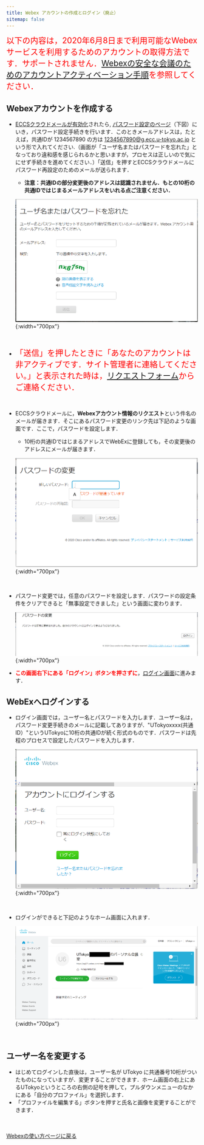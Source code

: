 ```yaml
---
title: Webex アカウントの作成とログイン（廃止）
sitemap: false
---
```


<span style="color:red; font-size:150%;">以下の内容は，2020年6月8日まで利用可能なWebexサービスを利用するためのアカウントの取得方法です．サポートされません．[Webexの安全な会議のためのアカウントアクティベーション手順](create_utelecon_account)を参照してください．</span>

## Webexアカウントを作成する	
* <a href="https://hwb.ecc.u-tokyo.ac.jp/wp/literacy/email/initialize/" target="_blank">ECCSクラウドメールが有効化</a>されたら, <a href="https://apj27.webex.com/mw3300/mywebex/forgotpwd.do?siteurl=apj27-jp" target="_blank">パスワード設定のページ</a>（下図）にいき，パスワード設定手続きを行います．このときメールアドレスは，たとえば，共通IDが 1234567890 の方は 1234567890@g.ecc.u-tokyo.ac.jp という形で入れてください.（画面が「ユーザ名またはパスワードを忘れた」となっており違和感を感じられるかと思いますが，プロセスは正しいので気ににせず手続きを進めてください．）「送信」を押すとECCSクラウドメールにパスワード再設定のためのメールが送られます．
	* **注意：共通IDの部分変更後のアドレスは認識されません．もとの10桁の共通IDではじまるメールアドレスをいれる点ご注意ください．**

	![パスワード変更手続き画面](img/webex_pw_change.PNG){:width="700px"}

<br>

* <span style="color:red; font-size:150%;">「送信」を押したときに「あなたのアカウントは非アクティブです．サイト管理者に連絡してください。」と表示された時は，<a href="https://forms.office.com/Pages/ResponsePage.aspx?id=T6978HAr10eaAgh1yvlMhHUY5ws7h1xGr9koV-KGC8RUQzZRMDg4QTRTSkI3NjBIT0IwNVpNTUtTTi4u" target="_blank">リクエストフォーム</a>からご連絡ください．</span>

<br>

* ECCSクラウドメールに，**Webexアカウント情報のリクエスト**という件名のメールが届きます．そこにあるパスワード変更のリンク先は下記のような画面です．ここで，パスワードを設定します．
	* 10桁の共通IDではじまるアドレスでWebExに登録しても，その変更後のアドレスにメールが届きます．

	![パスワード設定画面](img/webex_pw_setting.PNG){:width="700px"}

<br>

* パスワード変更では，任意のパスワードを設定します．パスワードの設定条件をクリアできると「無事設定できました」という画面に変わります．

	![この画面がでたら成功です](img/webex_pw_success.PNG){:width="700px"}

* <span style="color:red">**この画面右下にある「ログイン」ボタンを押さずに**</span>，<a href="https://apj27.webex.com/mw3300/mywebex/default.do?siteurl=apj27&viewFrom=modern&login_return_url=https%3A%2F%2Fapj27.webex.com%2Fwebappng%2Fsites%2Fapj27%2Fdashboard%3Fsiteurl%3Dapj27" target="_blank">ログイン画面</a>に進みます．

## WebExへログインする
* ログイン画面では，ユーザー名とパスワードを入力します．ユーザー名は，パスワード変更手続きのメールに記載してありますが．"UTokyoxxxx(共通ID）"というUTokyoに10桁の共通IDが続く形式のものです．パスワードは先程のプロセスで設定したパスワードを入力します．

	![ログイン画面](img/webex_login.PNG){:width="700px"}

<br>

* ログインができると下記のようなホーム画面に入れます．

	![WebExのホーム画面](img/webex_home.png){:width="700px"}

<br>

## ユーザー名を変更する
* はじめてログインした直後は，ユーザー名が UTokyo に共通番号10桁がついたものになっていますが．変更することができます．ホーム画面の右上にあるUTokyoというところの右側の記号を押して，プルダウンメニューのなかにある「自分のプロファイル」を選択します．
* 「プロファイルを編集する」ボタンを押すと氏名と画像を変更することができます．




<br>
<br>
<a href="index" target="_blank">Webexの使い方ページに戻る</a>
